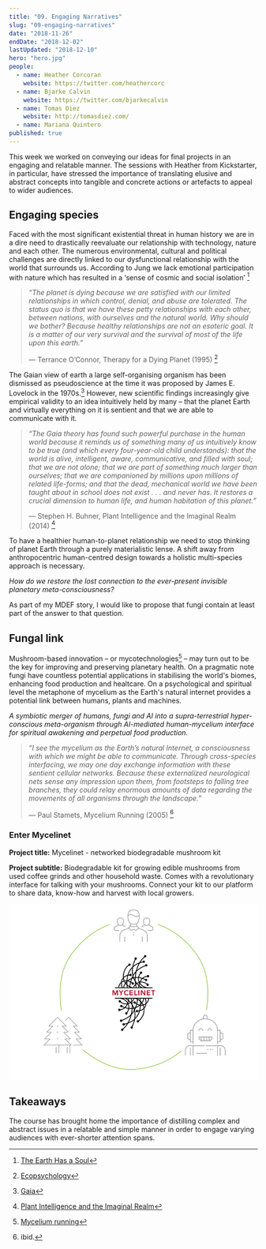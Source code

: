 ```yaml
---
title: "09. Engaging Narratives"
slug: "09-engaging-narratives"
date: "2018-11-26"
endDate: "2018-12-02"
lastUpdated: "2018-12-10"
hero: "hero.jpg"
people:
  - name: Heather Corcoran
    website: https://twitter.com/heathercorc
  - name: Bjarke Calvin
    website: https://twitter.com/bjarkecalvin
  - name: Tomas Diez
    website: http://tomasdiez.com/
  - name: Mariana Quintero
published: true
---
```




This week we worked on conveying our ideas for final projects in an engaging and relatable manner. The sessions with Heather from Kickstarter, in particular, have stressed the importance of translating elusive and abstract concepts into tangible and concrete actions or artefacts to appeal to wider audiences.



## Engaging species

Faced with the most significant existential threat in human history we are in a dire need to drastically reevaluate our relationship with technology, nature and each other. The numerous environmental, cultural and political challenges are directly linked to our dysfunctional relationship with the world that surrounds us. According to Jung we lack emotional participation with nature which has resulted in a ‘sense of cosmic and social isolation’ [^1]



> *“The planet is dying because we are satisfied with our limited relationships in which control, denial, and abuse are tolerated. The status quo is that we have these petty relationships with each other, between nations, with ourselves and the natural world. Why should we bother? Because healthy relationships are not an esoteric goal. It is a matter of our very survival and the survival of most of the life upon this earth.”*
>
>
>
> — Terrance O’Connor, Therapy for a Dying Planet (1995) [^2]



The Gaian view of earth a large self-organising organism has been dismissed as pseudoscience at the time it was proposed by James E. Lovelock in the 1970s.[^3] However, new scientific findings increasingly give empirical validity to an idea intuitively held by many – that the planet Earth and virtually everything on it is sentient and that we are able to communicate with it.



> *“The Gaia theory has found such powerful purchase in the human world because it reminds us of something many of us intuitively know to be true (and which every four-year-old child understands): that the world is alive, intelligent, aware, communicative, and filled with soul; that we are not alone; that we are part of something much larger than ourselves; that we are companioned by millions upon millions of related life-forms; and that the dead, mechanical world we have been taught about in school does not exist . . . and never has. It restores a crucial dimension to human life, and human habitation of this planet.”*
>
>
>
> — Stephen H. Buhner, Plant Intelligence and the Imaginal Realm (2014) [^4]



To have a healthier human-to-planet relationship we need to stop thinking of planet Earth through a purely materialistic lense. A shift away from anthropocentric human-centred design towards a holistic multi-species approach is necessary.

*How do we restore the lost connection to the ever-present invisible planetary meta-consciousness?*

As part of my MDEF story, I would like to propose that fungi contain at least part of the answer to that question.



## Fungal link

Mushroom-based innovation – or mycotechnologies[^5] – may turn out to be the key for improving and preserving planetary health. On a pragmatic note fungi have countless potential applications in stabilising the world's biomes, enhancing food production and healtcare. On a psychological and spiritual level the metaphone of mycelium as the Earth's natural internet provides a potential link between humans, plants and machines.

*A symbiotic merger of humans, fungi and AI into a supra-terrestrial hyper-conscious meta-organism through AI-mediated human-mycelium interface for spiritual awakening and perpetual food production.*



> *“I see the mycelium as the Earth’s natural Internet, a consciousness with which we might be able to communicate. Through cross-species interfacing, we may one day exchange information with these sentient cellular networks. Because these externalized neurological nets sense any impression upon them, from footsteps to falling tree branches, they could relay enormous amounts of data regarding the movements of all organisms through the landscape.”*
>
>
>
> — Paul Stamets, Mycelium Running (2005) [^6]



### Enter Mycelinet

**Project title:** Mycelinet - networked biodegradable mushroom kit

**Project subtitle:** Biodegradable kit for growing edible mushrooms from used coffee grinds and other household waste. Comes with a revolutionary interface for talking with your mushrooms. Connect your kit to our platform to share data, know-how and harvest with local growers.

![Mycelinet](mycelinet.png)



## Takeaways

The course has brought home the importance of distilling complex and abstract issues in a relatable and simple manner in order to engage varying audiences with ever-shorter attention spans.



[^1]: [The Earth Has a Soul](https://www.goodreads.com/book/show/123633.The_Earth_Has_a_Soul)
[^2]: [Ecopsychology](https://www.goodreads.com/book/show/802184.Ecopsychology)
[^3]: [Gaia](https://www.goodreads.com/book/show/274230.Gaia)
[^4]: [Plant Intelligence and the Imaginal Realm](https://www.goodreads.com/book/show/18223784-plant-intelligence-and-the-imaginal-realm)
[^5]: [Mycelium running](https://www.goodreads.com/book/show/239395.Mycelium_Running)
[^6]: ibid.









